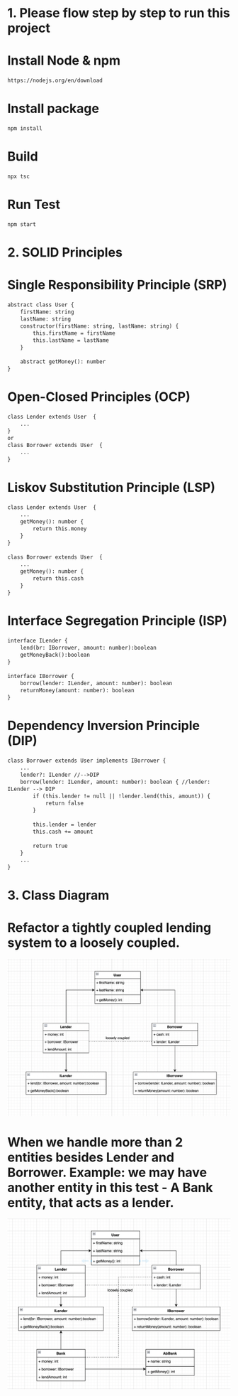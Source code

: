 # 1. Please flow step by step to run this project

# Install Node & npm

    https://nodejs.org/en/download

# Install package

    npm install

# Build

    npx tsc

# Run Test

    npm start

# 2. SOLID Principles

# Single Responsibility Principle (SRP)

    abstract class User {
        firstName: string
        lastName: string
        constructor(firstName: string, lastName: string) {
            this.firstName = firstName
            this.lastName = lastName
        }

        abstract getMoney(): number
    }

# Open-Closed Principles (OCP)

    class Lender extends User  {
        ...
    }
    or
    class Borrower extends User  {
        ...
    }

# Liskov Substitution Principle (LSP)

    class Lender extends User  {
        ...
        getMoney(): number {
            return this.money
        }
    }

    class Borrower extends User  {
        ...
        getMoney(): number {
            return this.cash
        }
    }

# Interface Segregation Principle (ISP)

    interface ILender {
        lend(br: IBorrower, amount: number):boolean
        getMoneyBack():boolean
    }

    interface IBorrower {
        borrow(lender: ILender, amount: number): boolean
        returnMoney(amount: number): boolean
    }

# Dependency Inversion Principle (DIP)

    class Borrower extends User implements IBorrower {
        ...
        lender?: ILender //-->DIP
        borrow(lender: ILender, amount: number): boolean { //lender: ILender --> DIP
            if (this.lender != null || !lender.lend(this, amount)) {
                return false
            }

            this.lender = lender
            this.cash += amount

            return true
        }
        ...
    }

# 3. Class Diagram

# Refactor a tightly coupled lending system to a loosely coupled.

![loosely coupled](./class-diagram.png)

# When we handle more than 2 entities besides Lender and Borrower. Example: we may have another entity in this test - A Bank entity, that acts as a lender.

![loosely coupled](./class-diagram-bank.png)
